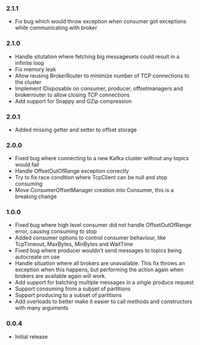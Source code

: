 ### 2.1.1
* Fix bug which would throw exception when consumer got exceptions while communicating with broker
### 2.1.0
* Handle situtation where fetching big messagesets could result in a infinite loop
* Fix memory leak
* Allow reusing BrokerRouter to minimize number of TCP connections to the cluster
* Implement IDisposable on consumer, producer, offsetmanagers and brokerrouter to allow closing TCP connections
* Add support for Snappy and GZip compression
### 2.0.1
* Added missing getter and setter to offset storage
### 2.0.0
* Fixed bug where connecting to a new Kafka cluster without any topics would fail
* Handle OffsetOutOfRange exception correctly
* Try to fix race condition where TcpClient can be null and stop consuming
* Move ConsumerOffsetManager creation into Consumer, this is a breaking change
### 1.0.0
* Fixed bug where high level consumer did not handle OffsetOutOfRange error, causing consuming to stop
* Added consumer options to control consumer behaviour, like TcpTimeout, MaxBytes, MinBytes and WaitTime
* Fixed bug where producer wouldn't send messages to topics being autocreate on use
* Handle situation where all brokers are unavailable. This fix throws an exception when this happens, but performing the action again when brokers are available again will work.
* Add support for batching multiple messages in a single produce request
* Support consuming from a subset of partitions
* Support producing to a subset of partitions
* Add overloads to better make it easier to call methods and constructors with many arguments
### 0.0.4
* Initial release
